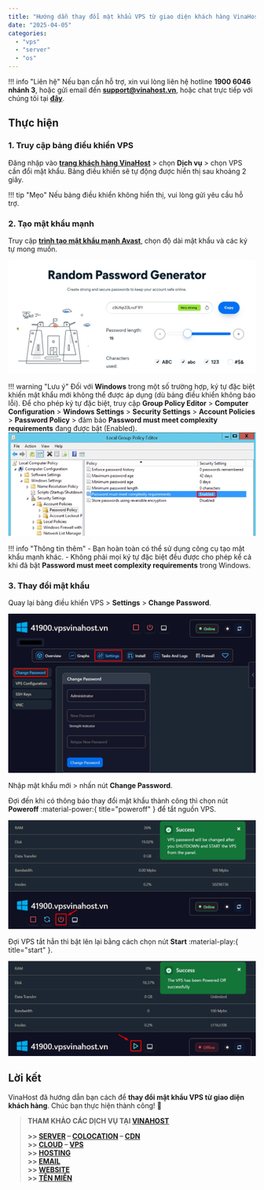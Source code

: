 ```yaml
---
title: "Hướng dẫn thay đổi mật khẩu VPS từ giao diện khách hàng VinaHost"
date: "2025-04-05"
categories:
  - "vps"
  - "server"
  - "os"
---
```


!!! info "Liên hệ"
    Nếu bạn cần hỗ trợ, xin vui lòng liên hệ hotline **1900 6046 nhánh 3**, hoặc gửi email đến [**support@vinahost.vn**](mailto:support@vinahost.vn), hoặc chat trực tiếp với chúng tôi tại [**đây**](https://livechat.vinahost.vn/chat.php).


## Thực hiện

### 1. Truy cập bảng điều khiển VPS

Đăng nhập vào [**trang khách hàng VinaHost**](https://secure.vinahost.vn/ac/index.php?rp=/login) > chọn **Dịch vụ** > chọn VPS cần đổi mật khẩu. Bảng điều khiển sẽ tự động được hiển thị sau khoảng 2 giây.

!!! tip "Mẹo"
    Nếu bảng điều khiển không hiển thị, vui lòng gửi yêu cầu hỗ trợ.


### 2. Tạo mật khẩu mạnh

Truy cập [**trình tạo mật khẩu mạnh Avast**](https://www.avast.com/random-password-generator), chọn độ dài mật khẩu và các ký tự mong muốn.

![Tạo mật khẩu mạnh](images/thay_doi_mat_khau_vps_client_site-01.jpg)

!!! warning "Lưu ý"
    Đối với **Windows** trong một số trường hợp, ký tự đặc biệt khiến mật khẩu mới không thể được áp dụng (dù bảng điều khiển không báo lỗi).
    Để cho phép ký tự đặc biệt, truy cập **Group Policy Editor** > **Computer Configuration** > **Windows Settings** > **Security Settings** > **Account Policies** > **Password Policy** > đảm bảo **Password must meet complexity requirements** đang được bật (Enabled).
    ![Cho phép ký tự đặc biệt](images/thay_doi_mat_khau_vps_client_site-03.jpg)

!!! info "Thông tin thêm"
    - Bạn hoàn toàn có thể sử dụng công cụ tạo mật khẩu mạnh khác.
    - Không phải mọi ký tự đặc biệt đều được cho phép kể cả khi đã bật **Password must meet complexity requirements** trong Windows.


### 3. Thay đổi mật khẩu

Quay lại bảng điều khiển VPS > **Settings** > **Change Password**.

![Giao diện đổi mật khẩu](images/thay_doi_mat_khau_vps_client_site-02.jpg)

Nhập mật khẩu mới > nhấn nút **Change Password**.

Đợi đến khi có thông báo thay đổi mật khẩu thành công thì chọn nút **Poweroff** :material-power:{ title="poweroff" } để tắt nguồn VPS.

![Tắt nguồn VPS](images/thay_doi_mat_khau_vps_client_site-04.jpg)

Đợi VPS tắt hẳn thì bật lên lại bằng cách chọn nút **Start** :material-play:{ title="start" }.

![Bật VPS lên](images/thay_doi_mat_khau_vps_client_site-05.jpg)

## Lời kết

VinaHost đã hướng dẫn bạn cách để **thay đổi mật khẩu VPS từ giao diện khách hàng**. Chúc bạn thực hiện thành công! 🍻


> **THAM KHẢO CÁC DỊCH VỤ TẠI [VINAHOST](https://vinahost.vn/)**
>
> **\>> [SERVER](https://vinahost.vn/thue-may-chu-rieng/) – [COLOCATION](https://vinahost.vn/colocation.html) – [CDN](https://vinahost.vn/dich-vu-cdn-chuyen-nghiep)**<br>
> **\>> [CLOUD](https://vinahost.vn/cloud-server-gia-re/) – [VPS](https://vinahost.vn/vps-ssd-chuyen-nghiep/)**<br>
> **\>> [HOSTING](https://vinahost.vn/wordpress-hosting)**<br>
> **\>> [EMAIL](https://vinahost.vn/email-hosting)**<br>
> **\>> [WEBSITE](http://vinawebsite.vn/)**<br>
> **\>> [TÊN MIỀN](https://vinahost.vn/ten-mien-gia-re/)**
